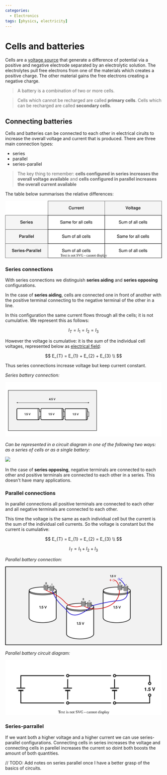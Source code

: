 ```yaml
---
categories:
  - Electronics
tags: [physics, electricity]
---
```


# Cells and batteries

Cells are a [voltage source](/Electronics/Physics_of_electricity/Voltage.md#chemicals-cells-and-batteries) that generate a difference of potential via a positive and negative electrode separated by an electrolytic solution. The electrolytes pull free electrons from one of the materials which creates a positive charge. The other material gains the free electrons creating a negative charge.

> A battery is a combination of two or more cells.

> Cells which cannot be recharged are called **primary cells**. Cells which can be recharged are called **secondary cells**.

## Connecting batteries

Cells and batteries can be connected to each other in electrical ciruits to increase the overall voltage and current that is produced. There are three main connection types:

- series
- parallel
- series-parallel

> The key thing to remember: **cells configured in series increases the overall voltage available** and **cells configured in parallel increases the overall current available**

The table below summarises the relative differences:

![](/img/cell-comparison.svg)

### Series connections

With series connections we distinguish **series aiding** and **series opposing** configurations.

In the case of **series aiding**, cells are connected one in front of another with the positive terminal connecting to the negative terminal of the other in a line.

In this configuration the same current flows through all the cells; it is not cumulative. We represent this as follows:

$$
I_{T} = I_{1} = I_{2} = I_{3}
$$

However the voltage is cumulative: it is the _sum_ of the individual cell voltages, represented below as [electrical field](/Electronics/Physics_of_electricity/Voltage.md#distinguishing-voltage-from-electric-field):

$$
E_{T} = E_{1} + E_{2} + E_{3} \\
$$

Thus series connections increase voltage but keep current constant.

_Series battery connection:_

![](/img/series-battery-diagram.svg)

_Can be represented in a circuit diagram in one of the following two ways: as a series of cells or as a single battery:_

![](/img/series-battcircuit.svg)

In the case of **series opposing**, negative terminals are connected to each other and positive terminals are connected to each other in a series. This doesn't have many applications.

### Parallel connections

In parallel connections all positive terminals are connected to each other and all negative terminals are connected to each other.

This time the voltage is the same as each individual cell but the current is the sum of the individual cell currents. So the voltage is constant but the current is cumulative:

$$
E_{T} = E_{1} = E_{2} = E_{3} \\
$$

$$
I_{T} = I_{1} + I_{2} + I_{3}
$$

_Parallel battery connection:_

![](/img/parallel-battery-diagram.svg)

_Parallel battery circuit diagram:_

![](/img/circ-batt-final.svg)

### Series-parrallel

If we want both a higher voltage and a higher current we can use series-parallel configurations. Connecting cells in series increases the voltage and connecting cells in parellel increases the current so doint both boosts the amount of both quantities.

// TODO: Add notes on series parallel once I have a better grasp of the basics of circuits.
